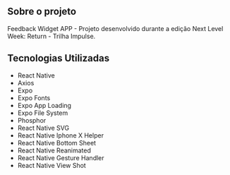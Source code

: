 ## Sobre o projeto

Feedback Widget APP - Projeto desenvolvido durante a edição Next Level Week: Return - Trilha Impulse.

## Tecnologias Utilizadas

- React Native
- Axios
- Expo
- Expo Fonts
- Expo App Loading
- Expo File System
- Phosphor
- React Native SVG
- React Native Iphone X Helper
- React Native Bottom Sheet
- React Native Reanimated
- React Native Gesture Handler
- React Native View Shot
